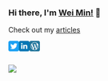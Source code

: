 ### Hi there, I'm [Wei Min!](https://about.me/leeweimin) 👋

Check out my [articles](https://leeweimin.substack.com)

<a href="https://twitter.com/techonomistsg">
  <img align="left" alt="Lee Wei Min's twitter account" width="21px" src="https://raw.githubusercontent.com/edent/SuperTinyIcons/099dc12b59179d07d534069bc8551718f786d91a/images/svg/twitter.svg" />
</a>

<a href="https://www.linkedin.com/in/lee-wei-min">
  <img align="left" alt="Lee Wei Min's linkedin account" width="21px" src="https://raw.githubusercontent.com/edent/SuperTinyIcons/099dc12b59179d07d534069bc8551718f786d91a/images/svg/linkedin.svg" />
</a>

<a href="https://leeweimin.com">
  <img align="left" alt="Lee Wei Min's personal website" width="21px" src="https://raw.githubusercontent.com/edent/SuperTinyIcons/099dc12b59179d07d534069bc8551718f786d91a/images/svg/wordpress.svg" />
</a>

<br>
<br>

![](https://komarev.com/ghpvc/?username=leeweiminsg)
